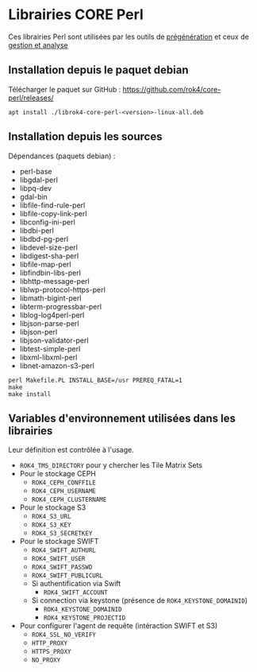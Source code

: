 # Librairies CORE Perl

Ces librairies Perl sont utilisées par les outils de [prégénération](https://github.com/rok4/pregeneration) et ceux de [gestion et analyse](https://github.com/rok4/tools)

## Installation depuis le paquet debian

Télécharger le paquet sur GitHub : https://github.com/rok4/core-perl/releases/

```
apt install ./librok4-core-perl-<version>-linux-all.deb
```

## Installation depuis les sources

Dépendances (paquets debian) :

* perl-base
* libgdal-perl
* libpq-dev
* gdal-bin
* libfile-find-rule-perl
* libfile-copy-link-perl
* libconfig-ini-perl
* libdbi-perl
* libdbd-pg-perl
* libdevel-size-perl
* libdigest-sha-perl
* libfile-map-perl
* libfindbin-libs-perl
* libhttp-message-perl
* liblwp-protocol-https-perl
* libmath-bigint-perl
* libterm-progressbar-perl
* liblog-log4perl-perl
* libjson-parse-perl
* libjson-perl
* libjson-validator-perl
* libtest-simple-perl
* libxml-libxml-perl
* libnet-amazon-s3-perl

```
perl Makefile.PL INSTALL_BASE=/usr PREREQ_FATAL=1
make
make install
```

## Variables d'environnement utilisées dans les librairies

Leur définition est contrôlée à l'usage.

* `ROK4_TMS_DIRECTORY` pour y chercher les Tile Matrix Sets
* Pour le stockage CEPH
    - `ROK4_CEPH_CONFFILE`
    - `ROK4_CEPH_USERNAME`
    - `ROK4_CEPH_CLUSTERNAME`
* Pour le stockage S3
    - `ROK4_S3_URL`
    - `ROK4_S3_KEY`
    - `ROK4_S3_SECRETKEY`
* Pour le stockage SWIFT
    - `ROK4_SWIFT_AUTHURL`
    - `ROK4_SWIFT_USER`
    - `ROK4_SWIFT_PASSWD`
    - `ROK4_SWIFT_PUBLICURL`
    - Si authentification via Swift
        - `ROK4_SWIFT_ACCOUNT`
    - Si connection via keystone (présence de `ROK4_KEYSTONE_DOMAINID`)
        - `ROK4_KEYSTONE_DOMAINID`
        - `ROK4_KEYSTONE_PROJECTID`
* Pour configurer l'agent de requête (intéraction SWIFT et S3)
    - `ROK4_SSL_NO_VERIFY`
    - `HTTP_PROXY`
    - `HTTPS_PROXY`
    - `NO_PROXY`